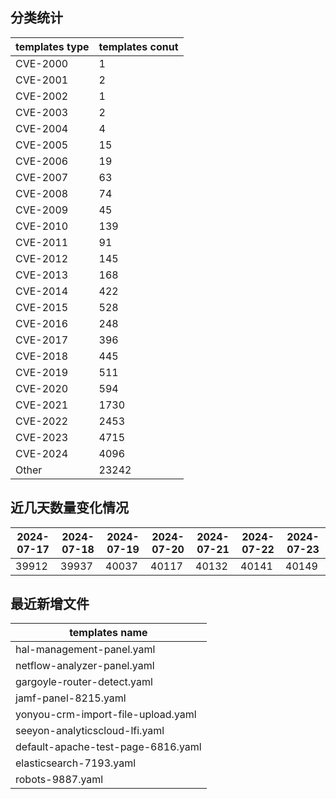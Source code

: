 ## 分类统计
| templates type | templates conut | 
| --- | --- |
| CVE-2000 | 1 |
| CVE-2001 | 2 |
| CVE-2002 | 1 |
| CVE-2003 | 2 |
| CVE-2004 | 4 |
| CVE-2005 | 15 |
| CVE-2006 | 19 |
| CVE-2007 | 63 |
| CVE-2008 | 74 |
| CVE-2009 | 45 |
| CVE-2010 | 139 |
| CVE-2011 | 91 |
| CVE-2012 | 145 |
| CVE-2013 | 168 |
| CVE-2014 | 422 |
| CVE-2015 | 528 |
| CVE-2016 | 248 |
| CVE-2017 | 396 |
| CVE-2018 | 445 |
| CVE-2019 | 511 |
| CVE-2020 | 594 |
| CVE-2021 | 1730 |
| CVE-2022 | 2453 |
| CVE-2023 | 4715 |
| CVE-2024 | 4096 |
| Other | 23242 |
## 近几天数量变化情况
|2024-07-17 | 2024-07-18 | 2024-07-19 | 2024-07-20 | 2024-07-21 | 2024-07-22 | 2024-07-23|
|--- | ------ | ------ | ------ | ------ | ------ | ---|
|39912 | 39937 | 40037 | 40117 | 40132 | 40141 | 40149|
## 最近新增文件
| templates name | 
| --- |
| hal-management-panel.yaml |
| netflow-analyzer-panel.yaml |
| gargoyle-router-detect.yaml |
| jamf-panel-8215.yaml |
| yonyou-crm-import-file-upload.yaml |
| seeyon-analyticscloud-lfi.yaml |
| default-apache-test-page-6816.yaml |
| elasticsearch-7193.yaml |
| robots-9887.yaml |
